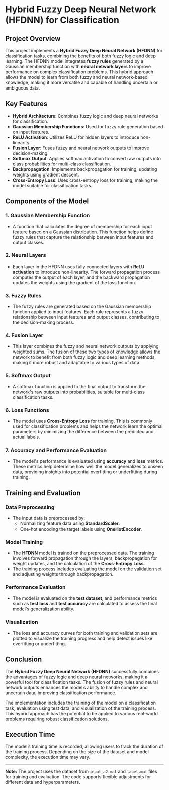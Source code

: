 # Hybrid Fuzzy Deep Neural Network (HFDNN) for Classification

## Project Overview

This project implements a **Hybrid Fuzzy Deep Neural Network (HFDNN)** for classification tasks, combining the benefits of both fuzzy logic and deep learning. The HFDNN model integrates **fuzzy rules** generated by a Gaussian membership function with **neural network layers** to improve performance on complex classification problems. This hybrid approach allows the model to learn from both fuzzy and neural network-based knowledge, making it more versatile and capable of handling uncertain or ambiguous data.

## Key Features

- **Hybrid Architecture**: Combines fuzzy logic and deep neural networks for classification.
- **Gaussian Membership Functions**: Used for fuzzy rule generation based on input features.
- **ReLU Activation**: Utilizes ReLU for hidden layers to introduce non-linearity.
- **Fusion Layer**: Fuses fuzzy and neural network outputs to improve decision-making.
- **Softmax Output**: Applies softmax activation to convert raw outputs into class probabilities for multi-class classification.
- **Backpropagation**: Implements backpropagation for training, updating weights using gradient descent.
- **Cross-Entropy Loss**: Uses cross-entropy loss for training, making the model suitable for classification tasks.

## Components of the Model

### 1. **Gaussian Membership Function**
   - A function that calculates the degree of membership for each input feature based on a Gaussian distribution. This function helps define fuzzy rules that capture the relationship between input features and output classes.

### 2. **Neural Layers**
   - Each layer in the HFDNN uses fully connected layers with **ReLU activation** to introduce non-linearity. The forward propagation process computes the output of each layer, and the backward propagation updates the weights using the gradient of the loss function.

### 3. **Fuzzy Rules**
   - The fuzzy rules are generated based on the Gaussian membership function applied to input features. Each rule represents a fuzzy relationship between input features and output classes, contributing to the decision-making process.

### 4. **Fusion Layer**
   - This layer combines the fuzzy and neural network outputs by applying weighted sums. The fusion of these two types of knowledge allows the network to benefit from both fuzzy logic and deep learning methods, making it more robust and adaptable to various types of data.

### 5. **Softmax Output**
   - A softmax function is applied to the final output to transform the network's raw outputs into probabilities, suitable for multi-class classification tasks.

### 6. **Loss Functions**
   - The model uses **Cross-Entropy Loss** for training. This is commonly used for classification problems and helps the network learn the optimal parameters by minimizing the difference between the predicted and actual labels.

### 7. **Accuracy and Performance Evaluation**
   - The model's performance is evaluated using **accuracy** and **loss** metrics. These metrics help determine how well the model generalizes to unseen data, providing insights into potential overfitting or underfitting during training.

## Training and Evaluation

### Data Preprocessing
   - The input data is preprocessed by:
     - Normalizing feature data using **StandardScaler**.
     - One-hot encoding the target labels using **OneHotEncoder**.

### Model Training
   - The **HFDNN** model is trained on the preprocessed data. The training involves forward propagation through the layers, backpropagation for weight updates, and the calculation of the **Cross-Entropy Loss**.
   - The training process includes evaluating the model on the validation set and adjusting weights through backpropagation.

### Performance Evaluation
   - The model is evaluated on the **test dataset**, and performance metrics such as **test loss** and **test accuracy** are calculated to assess the final model's generalization ability.

### Visualization
   - The loss and accuracy curves for both training and validation sets are plotted to visualize the training progress and help detect issues like overfitting or underfitting.

## Conclusion

The **Hybrid Fuzzy Deep Neural Network (HFDNN)** successfully combines the advantages of fuzzy logic and deep neural networks, making it a powerful tool for classification tasks. The fusion of fuzzy rules and neural network outputs enhances the model’s ability to handle complex and uncertain data, improving classification performance.

The implementation includes the training of the model on a classification task, evaluation using test data, and visualization of the training process. This hybrid approach has the potential to be applied to various real-world problems requiring robust classification solutions.

## Execution Time

The model’s training time is recorded, allowing users to track the duration of the training process. Depending on the size of the dataset and model complexity, the execution time may vary.

---

**Note:** The project uses the dataset from `input_a2.mat` and `label.mat` files for training and evaluation. The code supports flexible adjustments for different data and hyperparameters.
